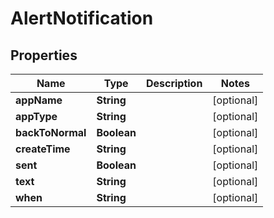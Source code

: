 # AlertNotification

## Properties

| Name             | Type        | Description | Notes      |
| ---------------- | ----------- | ----------- | ---------- |
| **appName**      | **String**  |             | [optional] |
| **appType**      | **String**  |             | [optional] |
| **backToNormal** | **Boolean** |             | [optional] |
| **createTime**   | **String**  |             | [optional] |
| **sent**         | **Boolean** |             | [optional] |
| **text**         | **String**  |             | [optional] |
| **when**         | **String**  |             | [optional] |

